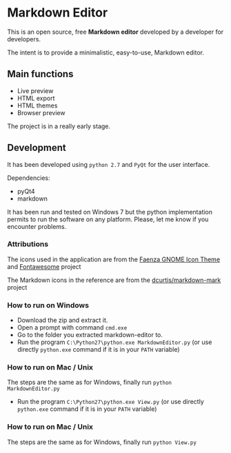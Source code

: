 # Markdown Editor

This is an open source, free **Markdown editor** developed by a developer for developers.

The intent is to provide a minimalistic, easy-to-use, Markdown editor.

## Main functions

* Live preview
* HTML export
* HTML themes
* Browser preview

The project is in a really early stage.

## Development

It has been developed using `python 2.7` and `PyQt` for the user interface.

Dependencies:

* pyQt4
* markdown

It has been run and tested on Windows 7 but the python implementation permits to run the software on any platform. Please, let me know if you encounter problems.

### Attributions
The icons used in the application are from the [Faenza GNOME Icon Theme](http://gnome-look.org/content/show.php?content=128143) and [Fontawesome](http://fontawesome.io/) project

The Markdown icons in the reference are from the [dcurtis/markdown-mark](https://github.com/dcurtis/markdown-mark) project


### How to run on Windows

* Download the zip and extract it.
* Open a prompt with command `cmd.exe`
* Go to the folder you extracted markdown-editor to.
* Run the program `C:\Python27\python.exe MarkdownEditor.py` (or use directly `python.exe` command if it is in your `PATH` variable)

### How to run on Mac / Unix

The steps are the same as for Windows, finally run `python MarkdownEditor.py`
* Run the program `C:\Python27\python.exe View.py` (or use directly `python.exe` command if it is in your `PATH` variable)

### How to run on Mac / Unix

The steps are the same as for Windows, finally run `python View.py`
